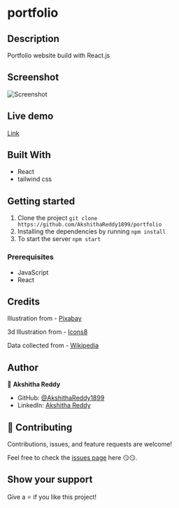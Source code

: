 # portfolio

## Description

Portfolio website build with React.js

## Screenshot
![Screenshot](https://user-images.githubusercontent.com/70577783/179730123-4e4a34f7-1437-48ba-88b2-ae09d5cb3c20.png)

## Live demo

[Link](https://akshithareddy1899.github.io/portfolio/)

## Built With

- React
- tailwind css

## Getting started

1. Clone the project `git clone https://github.com/AkshithaReddy1899/portfolio`
2. Installing the dependencies by running `npm install`
3. To start the server `npm start`

### Prerequisites

- JavaScript
- React

## Credits

Illustration from - [Pixabay](https://pixabay.com/?utm_source=link-attribution&amp;utm_medium=referral&amp;utm_campaign=image&amp;utm_content=6787784)

3d Illustration from - [Icons8](https://icons8.com/)

Data collected from - [Wikipedia](https://www.wikipedia.org)

## Author

👤 **Akshitha Reddy**

- GitHub: [@AkshithaReddy1899](https://github.com/AkshithaReddy1899)
- LinkedIn: [Akshitha Reddy](https://www.linkedin.com/in/akshitha-reddy-yadla/)

## 🤝 Contributing

Contributions, issues, and feature requests are welcome!

Feel free to check the [issues page](https://github.com/AkshithaReddy1899/portfolio/issues) here 😏😏.

## Show your support

Give a ⭐️ if you like this project!
